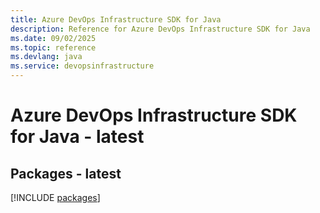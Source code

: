 ```yaml
---
title: Azure DevOps Infrastructure SDK for Java
description: Reference for Azure DevOps Infrastructure SDK for Java
ms.date: 09/02/2025
ms.topic: reference
ms.devlang: java
ms.service: devopsinfrastructure
---
```

# Azure DevOps Infrastructure SDK for Java - latest
## Packages - latest
[!INCLUDE [packages](devops-infrastructure-index.md)]